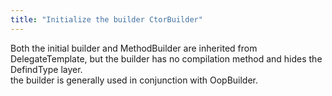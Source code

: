 ```yaml
---
title: "Initialize the builder CtorBuilder"
---
```


Both the initial builder and MethodBuilder are inherited from DelegateTemplate, but the builder has no compilation method and hides the DefindType layer.  
the builder is generally used in conjunction with OopBuilder.
